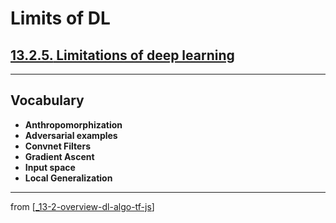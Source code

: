 # Limits of DL

## [**13.2.5.** Limitations of deep learning](https://livebook.manning.com/book/deep-learning-with-javascript/chapter-13/127)

---

## **Vocabulary**

- **Anthropomorphization**
- **Adversarial examples**
- **Convnet Filters**
- **Gradient Ascent**
- **Input space**
- **Local Generalization**

---
from [[_13-2-overview-dl-algo-tf-js]]

[//begin]: # "Autogenerated link references for markdown compatibility"
[_13-2-overview-dl-algo-tf-js]: _13-2-overview-dl-algo-tf-js.md "🎓 DL Algo TF.js"
[//end]: # "Autogenerated link references"